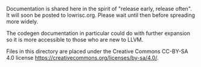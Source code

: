 Documentation is shared here in the spirit of "release early, release often". 
It will soon be posted to lowrisc.org. Please wait until then before spreading 
more widely.

The codegen documentation in particular could do with further expansion so it
is more accessible to those who are new to LLVM.

Files in this directory are placed under the Creative Commons CC-BY-SA 4.0
license <https://creativecommons.org/licenses/by-sa/4.0/>.
